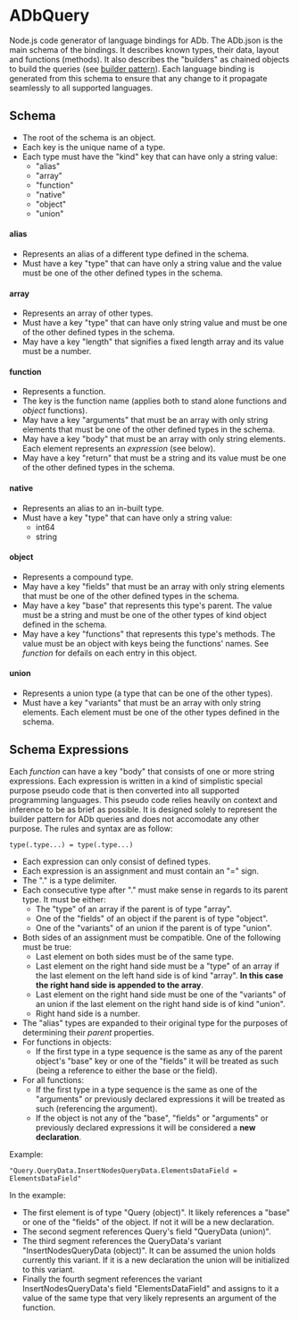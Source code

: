 # ADbQuery

Node.js code generator of language bindings for ADb. The ADb.json is the main schema of the bindings. It describes known types, their data, layout and functions (methods). It also describes the "builders" as chained objects to build the queries (see [builder pattern](https://en.wikipedia.org/wiki/Builder_pattern)). Each language binding is generated from this schema to ensure that any change to it propagate seamlessly to all supported languages.

## Schema

-   The root of the schema is an object.
-   Each key is the unique name of a type.
-   Each type must have the "kind" key that can have only a string value:
    -   "alias"
    -   "array"
    -   "function"
    -   "native"
    -   "object"
    -   "union"

#### alias

-   Represents an alias of a different type defined in the schema.
-   Must have a key "type" that can have only a string value and the value must be one of the other defined types in the schema.

#### array

-   Represents an array of other types.
-   Must have a key "type" that can have only string value and must be one of the other defined types in the schema.
-   May have a key "length" that signifies a fixed length array and its value must be a number.

#### function

-   Represents a function.
-   The key is the function name (applies both to stand alone functions and _object_ functions).
-   May have a key "arguments" that must be an array with only string elements that must be one of the other defined types in the schema.
-   May have a key "body" that must be an array with only string elements. Each element represents an _expression_ (see below).
-   May have a key "return" that must be a string and its value must be one of the other defined types in the schema.

#### native

-   Represents an alias to an in-built type.
-   Must have a key "type" that can have only a string value:
    -   int64
    -   string

#### object

-   Represents a compound type.
-   May have a key "fields" that must be an array with only string elements that must be one of the other defined types in the schema.
-   May have a key "base" that represents this type's parent. The value must be a string and must be one of the other types of kind object defined in the schema.
-   May have a key "functions" that represents this type's methods. The value must be an object with keys being the functions' names. See _function_ for defails on each entry in this object.

#### union

-   Represents a union type (a type that can be one of the other types).
-   Must have a key "variants" that must be an array with only string elements. Each element must be one of the other types defined in the schema.

## Schema Expressions

Each _function_ can have a key "body" that consists of one or more string expressions. Each expression is written in a kind of simplistic special purpose pseudo code that is then converted into all supported programming languages. This pseudo code relies heavily on context and inference to be as brief as possible. It is designed solely to represent the builder pattern for ADb queries and does not accomodate any other purpose. The rules and syntax are as follow:

```
type(.type...) = type(.type...)
```

-   Each expression can only consist of defined types.
-   Each expression is an assignment and must contain an "=" sign.
-   The "." is a type delimiter.
-   Each consecutive type after "." must make sense in regards to its parent type. It must be either:
    -   The "type" of an array if the parent is of type "array".
    -   One of the "fields" of an object if the parent is of type "object".
    -   One of the "variants" of an union if the parent is of type "union".
-   Both sides of an assignment must be compatible. One of the following must be true:
    -   Last element on both sides must be of the same type.
    -   Last element on the right hand side must be a "type" of an array if the last element on the left hand side is of kind "array". **In this case the right hand side is appended to the array**.
    -   Last element on the right hand side must be one of the "variants" of an union if the last element on the right hand side is of kind "union".
    -   Right hand side is a number.
-   The "alias" types are expanded to their original type for the purposes of determining their _parent_ properties.
-   For functions in objects:
    -   If the first type in a type sequence is the same as any of the parent object's "base" key or one of the "fields" it will be treated as such (being a reference to either the base or the field).
-   For all functions:
    -   If the first type in a type sequence is the same as one of the "arguments" or previously declared expressions it will be treated as such (referencing the argument).
    -   If the object is not any of the "base", "fields" or "arguments" or previously declared expressions it will be considered a **new declaration**.

Example:

```
"Query.QueryData.InsertNodesQueryData.ElementsDataField = ElementsDataField"
```

In the example:

-   The first element is of type "Query (object)". It likely references a "base" or one of the "fields" of the object. If not it will be a new declaration.
-   The second segment references Query's field "QueryData (union)".
-   The third segment references the QueryData's variant "InsertNodesQueryData (object)". It can be assumed the union holds currently this variant. If it is a new declaration the union will be initialized to this variant.
-   Finally the fourth segment references the variant InsertNodesQueryData's field "ElementsDataField" and assigns to it a value of the same type that very likely represents an argument of the function.
